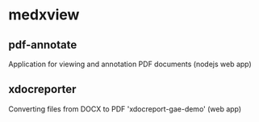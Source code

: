 # medxview
## pdf-annotate
Application for viewing and annotation PDF documents (nodejs web app)
## xdocreporter
Converting files from DOCX to PDF 'xdocreport-gae-demo' (web app)
